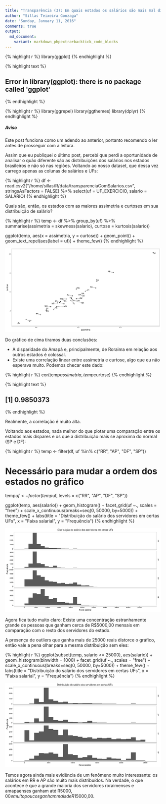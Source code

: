 ```yaml
---
title: "Transparência (3): Em quais estados os salários são mais mal distribuídos?"
author: "Sillas Teixeira Gonzaga"
date: "Sunday, January 11, 2016"
comments: true
output:
  md_document:
    variant: markdown_phpextra+backtick_code_blocks
---
```





{% highlight r %}
library(ggplot)
{% endhighlight %}



{% highlight text %}
## Error in library(ggplot): there is no package called 'ggplot'
{% endhighlight %}



{% highlight r %}
library(ggrepel)
library(ggthemes)
library(dplyr)
{% endhighlight %}


##### Aviso

Este post funciona como um adendo ao anterior, portanto recomendo o ler antes de prosseguir com a leitura.

Assim que eu publiquei o último post, percebi que perdi a oportunidade de analisar o quão diferente são as distribuições dos salários nos estados brasileiros e não só nas regiões. Voltando ao nosso dataset, que dessa vez carrego apenas as colunas de salários e UFs:



{% highlight r %}
df <- read.csv2("/home/sillas/R/data/transparenciaComSalarios.csv", stringsAsFactors = FALSE) %>%
  select(uf = UF_EXERCICIO, salario = SALARIO)
{% endhighlight %}

Quais são, então, os estados com as maiores assimetria e curtoses em sua distribuição de salário?


{% highlight r %}
temp <- df %>%
  group_by(uf) %>%
  summarise(assimetria = skewness(salario),
            curtose = kurtosis(salario))

ggplot(temp, aes(x = assimetria, y = curtose)) +
  geom_point() +
  geom_text_repel(aes(label = uf)) +
  theme_few()
{% endhighlight %}

![center](/figs/transparenciaParte3/unnamed-chunk-3-1.png) 

Do gráfico de cima tiramos duas conclusões:  
* A disparidade do Amapá e, principalmente, de Roraima em relação aos outros estados é colossal.
* Existe uma correlação linear entre assimetria e curtose, algo que eu não esperava muito. Podemos checar este dado:


{% highlight r %}
cor(temp$assimetria, temp$curtose)
{% endhighlight %}



{% highlight text %}
## [1] 0.9850373
{% endhighlight %}

Realmente, a correlação é muito alta.

Voltando aos estados, nada melhor do que plotar uma comparação entre os estados mais díspares e os que a distribuição mais se aproxima do normal (SP e DF):


{% highlight r %}
temp <- filter(df, uf %in% c("RR", "AP", "DF", "SP"))

# Necessário para mudar a ordem dos estados no gráfico
temp$uf <- factor(temp$uf, levels = c("RR", "AP", "DF", "SP"))  


ggplot(temp, aes(salario)) +
  geom_histogram() +
  facet_grid(uf ~., scales = "free") +
  scale_x_continuous(breaks=seq(0, 50000, by=5000)) +
  theme_few() +
  labs(title = "Distribuição do salário dos servidores em certas UFs", x = "Faixa salarial", y = "Frequência")
{% endhighlight %}

![center](/figs/transparenciaParte3/unnamed-chunk-5-1.png) 

Agora fica tudo muito claro: Existe uma concentração estranhamente grande de pessoas que ganham cerca de R$5000,00 mensais em comparação com o resto dos servidores do estado.

A presença de outliers que ganha mais de 25000 reais distorce o gráfico, então vale a pena olhar para a mesma distribuição sem eles:


{% highlight r %}
ggplot(subset(temp, salario <= 25000), aes(salario)) +
  geom_histogram(binwidth = 1000) +
  facet_grid(uf ~., scales = "free") +
  scale_x_continuous(breaks=seq(0, 50000, by=5000))  +
  theme_few() +
  labs(title = "Distribuição do salário dos servidores em certas UFs", x = "Faixa salarial", y = "Frequência")
{% endhighlight %}

![center](/figs/transparenciaParte3/unnamed-chunk-6-1.png) 

Temos agora ainda mais evidência de um fenômeno muito interessante: os salários em RR e AP são muito mais distribuídos. Na verdade, o que acontece é que a grande maioria dos servidores roraimenses e amapaenses ganham até R$5000,00 e muito poucos ganham mais de R$15000,00.

